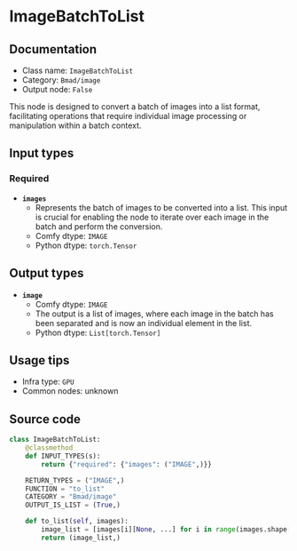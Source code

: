 # ImageBatchToList
## Documentation
- Class name: `ImageBatchToList`
- Category: `Bmad/image`
- Output node: `False`

This node is designed to convert a batch of images into a list format, facilitating operations that require individual image processing or manipulation within a batch context.
## Input types
### Required
- **`images`**
    - Represents the batch of images to be converted into a list. This input is crucial for enabling the node to iterate over each image in the batch and perform the conversion.
    - Comfy dtype: `IMAGE`
    - Python dtype: `torch.Tensor`
## Output types
- **`image`**
    - Comfy dtype: `IMAGE`
    - The output is a list of images, where each image in the batch has been separated and is now an individual element in the list.
    - Python dtype: `List[torch.Tensor]`
## Usage tips
- Infra type: `GPU`
- Common nodes: unknown


## Source code
```python
class ImageBatchToList:
    @classmethod
    def INPUT_TYPES(s):
        return {"required": {"images": ("IMAGE",)}}

    RETURN_TYPES = ("IMAGE",)
    FUNCTION = "to_list"
    CATEGORY = "Bmad/image"
    OUTPUT_IS_LIST = (True,)

    def to_list(self, images):
        image_list = [images[i][None, ...] for i in range(images.shape[0])]
        return (image_list,)

```
